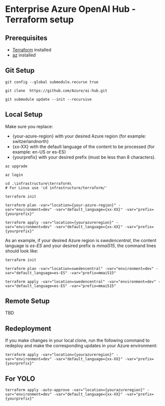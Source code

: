 # Enterprise Azure OpenAI Hub - Terraform setup

## Prerequisites

- [Terraform](https://learn.hashicorp.com/tutorials/terraform/install-cli) installed
- [az](https://docs.microsoft.com/en-us/cli/azure/install-azure-cli) installed

## Git Setup

```
git config --global submodule.recurse true

git clone  https://github.com/Azure/ai-hub.git

git submodule update --init --recursive
```

## Local Setup

Make sure you replace:

-  {your-azure-region} with your desired Azure region (for example: switzerlandnorth)
- {xx-XX} with the default language of the content to be processed (for example: en-US or es-ES)
- {yourprefix} with your desired prefix (must be less than 8 characters). 

```
az upgrade

az login

cd .\infrastructure\terraform\
# For Linux use 'cd infrastructure/terraform/'

terraform init

terraform plan -var="location={your-azure-region}" -var="environment=dev" -var="default_language={xx-XX}" -var="prefix={yourprefix}" 

terraform apply -var="location={yourazureregion}" -var="environment=dev" -var="default_language={xx-XX}" -var="prefix={yourprefix}"
```

As an example, if your desired Azure region is _swedencentral_, the content language is _es-ES_ and your desired prefix is _mmai515_, the command lines should look like:

```
terraform init

terraform plan -var="location=swedencentral" -var="environment=dev" -var="default_language=es-ES" -var="prefix=mmai515" 

terraform apply -var="location=swedencentral" -var="environment=dev" -var="default_language=es-ES" -var="prefix=mmai515"
```



## Remote Setup

TBD

## Redeployment

If you make changes in your local clone, run the following command to redeploy and make the corresponding updates in your Azure environment:

```
terraform apply -var="location={yourazureregion}" -var="environment=dev" -var="default_language={xx-XX}" -var="prefix={yourprefix}"
```

## For YOLO

```
terraform apply -auto-approve -var="location={yourazureregion}" -var="environment=dev" -var="default_language={xx-XX}" -var="prefix={yourprefix}"
```
